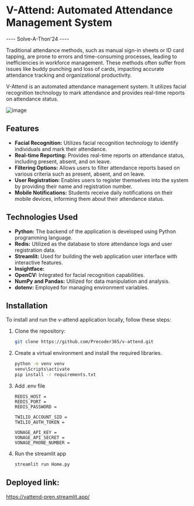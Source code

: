 # V-Attend: Automated Attendance Management System 

---- Solve-A-Thon'24 ----

Traditional attendance methods, such as manual sign-in sheets or ID card tapping, are prone to errors and time-consuming processes, leading to inefficiencies in workforce management. These methods often suffer from issues like buddy punching and loss of cards, impacting accurate attendance tracking and organizational productivity.

V-Attend is an automated attendance management system. It utilizes facial recognition technology to mark attendance and provides real-time reports on attendance status.

![image](https://github.com/Precoder365/V-Attend/assets/91544325/ed3d8687-12b6-4826-8e41-19eacea5049a)


## Features

- **Facial Recognition:** Utilizes facial recognition technology to identify individuals and mark their attendance.
- **Real-time Reporting:** Provides real-time reports on attendance status, including present, absent, and on leave.
- **Filtering Options:** Allows users to filter attendance reports based on various criteria such as present, absent, and on leave.
- **User Registration:** Enables users to register themselves into the system by providing their name and registration number.
- **Mobile Notifications:** Students receive daily notifications on their mobile devices, informing them about their attendance status.

## Technologies Used

- **Python:** The backend of the application is developed using Python programming language.
- **Redis:** Utilized as the database to store attendance logs and user registration data.
- **Streamlit:** Used for building the web application user interface with interactive features.
- **Insightface:** 
- **OpenCV:** Integrated for facial recognition capabilities.
- **NumPy and Pandas:** Utilized for data manipulation and analysis.
- **dotenv:** Employed for managing environment variables.

## Installation

To install and run the v-attend application locally, follow these steps:

1. Clone the repository:

   ```bash
   git clone https://github.com/Precoder365/v-attend.git
   ```

2. Create a virtual environment and install the required libraries.

    ```bash
    python -m venv venv
    venv\Scripts\activate
    pip install -r requirements.txt
    ```
   
2. Add .env file

    ```
    REDIS_HOST =
    REDIS_PORT =
    REDIS_PASSWORD =
    
    TWILIO_ACCOUNT_SID =
    TWILIO_AUTH_TOKEN =
       
    VONAGE_API_KEY = 
    VONAGE_API_SECRET = 
    VONAGE_PHONE_NUMBER = 
    ```

3. Run the streamlit app

   ```bash
   streamlit run Home.py
   ```

## Deployed link:

<a href="https://vattend-pren.streamlit.app/">https://vattend-pren.streamlit.app/</a>
